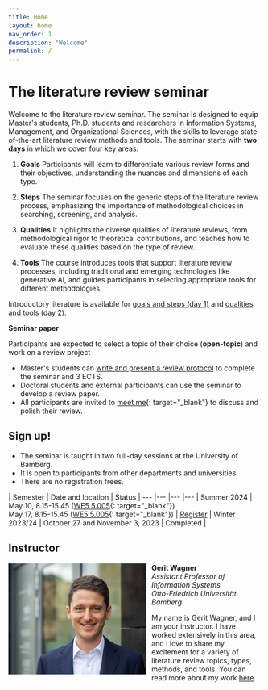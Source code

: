 ```yaml
---
title: Home
layout: home
nav_order: 1
description: "Welcome"
permalink: /
---
```


# The literature review seminar

Welcome to the literature review seminar.
The seminar is designed to equip Master's students, Ph.D. students and researchers in Information Systems, Management, and Organizational Sciences, with the skills to leverage state-of-the-art literature review methods and tools.
The seminar starts with **two days** in which we cover four key areas:

1. **Goals** Participants will learn to differentiate various review forms and their objectives, understanding the nuances and dimensions of each type.

2. **Steps** The seminar focuses on the generic steps of the literature review process, emphasizing the importance of methodological choices in searching, screening, and analysis.

3. **Qualities** It highlights the diverse qualities of literature reviews, from methodological rigor to theoretical contributions, and teaches how to evaluate these qualities based on the type of review.

4. **Tools** The course introduces tools that support literature review processes, including traditional and emerging technologies like generative AI, and guides participants in selecting appropriate tools for different methodologies.

Introductory literature is available for [goals and steps (day 1)](docs/day_1.html) and [qualities and tools (day 2)](docs/day_2.html).

<!-- 
We will cover the following contents:

**Day 1**

- Distinguish the different goals and types of literature reviews
- Understand the steps fo the process

**Day 2**

- Appreciate the qualities of a good review paper
- Familiarize with the available research software
-->

**Seminar paper**

Participants are expected to select a topic of their choice (**open-topic**) and work on a review project

- Master's students can [write and present a review protocol](docs/protocol.html) to complete the seminar and 3 ECTS.
- Doctoral students and external participants can use the seminar to develop a review paper.
- All participants are invited to [meet me](https://calendly.com/gerit-wagner/30min){: target="_blank"} to discuss and polish their review.

## Sign up!

- The seminar is taught in two full-day sessions at the University of Bamberg.
- It is open to participants from other departments and universities.
- There are no registration frees.

| Semester | Date and location | Status |
--- |--- |--- |--- |
 Summer 2024 | May 10, 8.15-15.45 ([WE5 5.005](https://www.openstreetmap.org/?mlat=49.90306&mlon=10.86963#map=17/49.90306/10.86963){: target="_blank"})<br>May 17, 8.15-15.45 ([WE5 5.005](https://www.openstreetmap.org/?mlat=49.90306&mlon=10.86963#map=17/49.90306/10.86963){: target="_blank"}) | [Register](mailto:gerit.wagner@uni-bamberg.de) |
 Winter 2023/24 | October 27 and November 3, 2023 | Completed |

## Instructor

<img src="assets/gerit_wagner.jpg" alt="Gerit Wagner (Foto: Tim Kipphan)" style="height: 220px; float: left; padding-right: 10px;">

**Gerit Wagner**  
*Assistant Professor of Information Systems*  
*Otto-Friedrich Universität Bamberg*

My name is Gerit Wagner, and I am your instructor. I have worked extensively in this area, and I love to share my excitement for a variety of literature review topics, types, methods, and tools.
You can read more about my work [here](docs/instructor.html).

<br style="clear:both">

<!-- 
slides
resources and links
instructor

TBD: include a picture?
TODO : make group fotos and publish

objectives: mention tools and open synthesis?
-->
